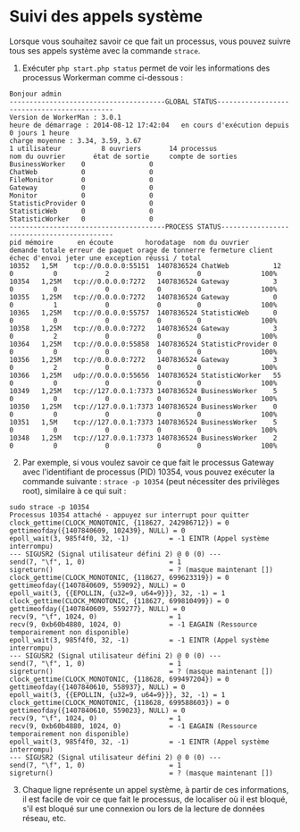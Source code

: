 # Suivi des appels système

Lorsque vous souhaitez savoir ce que fait un processus, vous pouvez suivre tous ses appels système avec la commande ```strace```.

1. Exécuter ```php start.php status``` permet de voir les informations des processus Workerman comme ci-dessous :

```plaintext
Bonjour admin
---------------------------------------GLOBAL STATUS--------------------------------------------
Version de WorkerMan : 3.0.1
heure de démarrage : 2014-08-12 17:42:04   en cours d'exécution depuis 0 jours 1 heure
charge moyenne : 3.34, 3.59, 3.67
1 utilisateur          8 ouvriers       14 processus
nom du ouvrier       état de sortie     compte de sorties
BusinessWorker    0                0
ChatWeb           0                0
FileMonitor       0                0
Gateway           0                0
Monitor           0                0
StatisticProvider 0                0
StatisticWeb      0                0
StatisticWorker   0                0
---------------------------------------PROCESS STATUS-------------------------------------------
pid	mémoire      en écoute        horodatage  nom du ouvrier       demande totale erreur de paquet orage de tonnerre fermeture client échec d'envoi jeter une exception réussi / total
10352	1,5M    tcp://0.0.0.0:55151  1407836524 ChatWeb           12             0          0            2            0         0               100%
10354	1,25M   tcp://0.0.0.0:7272   1407836524 Gateway           3              0          0            0            0         0               100%
10355	1,25M   tcp://0.0.0.0:7272   1407836524 Gateway           0              0          1            0            0         0               100%
10365	1,25M   tcp://0.0.0.0:55757  1407836524 StatisticWeb      0              0          0            0            0         0               100%
10358	1,25M   tcp://0.0.0.0:7272   1407836524 Gateway           3              0          2            0            0         0               100%
10364	1,25M   tcp://0.0.0.0:55858  1407836524 StatisticProvider 0              0          0            0            0         0               100%
10356	1,25M   tcp://0.0.0.0:7272   1407836524 Gateway           3              0          2            0            0         0               100%
10366	1,25M   udp://0.0.0.0:55656  1407836524 StatisticWorker   55             0          0            0            0         0               100%
10349	1,25M   tcp://127.0.0.1:7373 1407836524 BusinessWorker    5              0          0            0            0         0               100%
10350	1,25M   tcp://127.0.0.1:7373 1407836524 BusinessWorker    0              0          0            0            0         0               100%
10351	1,5M    tcp://127.0.0.1:7373 1407836524 BusinessWorker    5              0          0            0            0         0               100%
10348	1,25M   tcp://127.0.0.1:7373 1407836524 BusinessWorker    2              0          0            0            0         0               100%
```

2. Par exemple, si vous voulez savoir ce que fait le processus Gateway avec l'identifiant de processus (PID) 10354, vous pouvez exécuter la commande suivante : ```strace -p 10354``` (peut nécessiter des privilèges root), similaire à ce qui suit :

```plaintext
sudo strace -p 10354
Processus 10354 attaché - appuyez sur interrupt pour quitter
clock_gettime(CLOCK_MONOTONIC, {118627, 242986712}) = 0
gettimeofday({1407840609, 102439}, NULL) = 0
epoll_wait(3, 985f4f0, 32, -1)          = -1 EINTR (Appel système interrompu)
--- SIGUSR2 (Signal utilisateur défini 2) @ 0 (0) ---
send(7, "\f", 1, 0)                     = 1
sigreturn()                             = ? (masque maintenant [])
clock_gettime(CLOCK_MONOTONIC, {118627, 699623319}) = 0
gettimeofday({1407840609, 559092}, NULL) = 0
epoll_wait(3, {{EPOLLIN, {u32=9, u64=9}}}, 32, -1) = 1
clock_gettime(CLOCK_MONOTONIC, {118627, 699810499}) = 0
gettimeofday({1407840609, 559277}, NULL) = 0
recv(9, "\f", 1024, 0)                  = 1
recv(9, 0xb60b4880, 1024, 0)            = -1 EAGAIN (Ressource temporairement non disponible)
epoll_wait(3, 985f4f0, 32, -1)          = -1 EINTR (Appel système interrompu)
--- SIGUSR2 (Signal utilisateur défini 2) @ 0 (0) ---
send(7, "\f", 1, 0)                     = 1
sigreturn()                             = ? (masque maintenant [])
clock_gettime(CLOCK_MONOTONIC, {118628, 699497204}) = 0
gettimeofday({1407840610, 558937}, NULL) = 0
epoll_wait(3, {{EPOLLIN, {u32=9, u64=9}}}, 32, -1) = 1
clock_gettime(CLOCK_MONOTONIC, {118628, 699588603}) = 0
gettimeofday({1407840610, 559023}, NULL) = 0
recv(9, "\f", 1024, 0)                  = 1
recv(9, 0xb60b4880, 1024, 0)            = -1 EAGAIN (Ressource temporairement non disponible)
epoll_wait(3, 985f4f0, 32, -1)          = -1 EINTR (Appel système interrompu)
--- SIGUSR2 (Signal utilisateur défini 2) @ 0 (0) ---
send(7, "\f", 1, 0)                     = 1
sigreturn()                             = ? (masque maintenant [])
```

3. Chaque ligne représente un appel système, à partir de ces informations, il est facile de voir ce que fait le processus, de localiser où il est bloqué, s'il est bloqué sur une connexion ou lors de la lecture de données réseau, etc.
